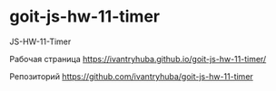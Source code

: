 # goit-js-hw-11-timer
JS-HW-11-Timer

Рабочая страница https://ivantryhuba.github.io/goit-js-hw-11-timer/

Репозиторий https://github.com/ivantryhuba/goit-js-hw-11-timer
